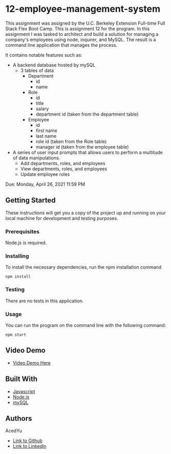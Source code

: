 # 12-employee-management-system
This assignment was assigned by the U.C. Berkeley Extension Full-time Full Stack Flex Boot Camp.
This is assignment 12 for the program. In this assignment I was tasked to architect and build a solution for managing a company's employees using node, inquirer, and MySQL. The result is a command line application that manages the process.

It contains notable features such as:
- A backend database hosted by mySQL
  - 3 tables of data
    - Department
      - id
      - name
    - Role
      - id
      - title
      - salary
      - department id (taken from the department table)
    - Employee
      - id
      - first name
      - last name
      - role id (taken from the Role table)
      - manager id (taken from the employee table)
- A series of user input prompts that allows users to perform a multitude of data manipulations.
  - Add departments, roles, and employees
  - View departments, roles, and employees
  - Update employee roles

Due: Monday, April 26, 2021 11:59 PM

## Getting Started

These instructions will get you a copy of the project up and running on your local machine for development and testing purposes.

### Prerequisites

Node.js is required.

### Installing
To install the necessary dependencies, run the npm installation command
```
npm install
```

### Testing
There are no tests in this application.

### Usage
You can run the program on the command line with the following command:
```
npm start
```

## Video Demo
* [Video Demo Here](https://youtu.be/4TaXQXvfCSk)

## Built With

* [Javascript](https://developer.mozilla.org/en-US/docs/Web/JavaScript)
* [Node.js](https://nodejs.org/en/docs/)
* [mySQL](https://dev.mysql.com/doc/)

## Authors
AcedYu
- [Link to Github](https://github.com/AcedYu)
- [Link to LinkedIn](https://www.linkedin.com/in/alex-yu-3712811b9/)